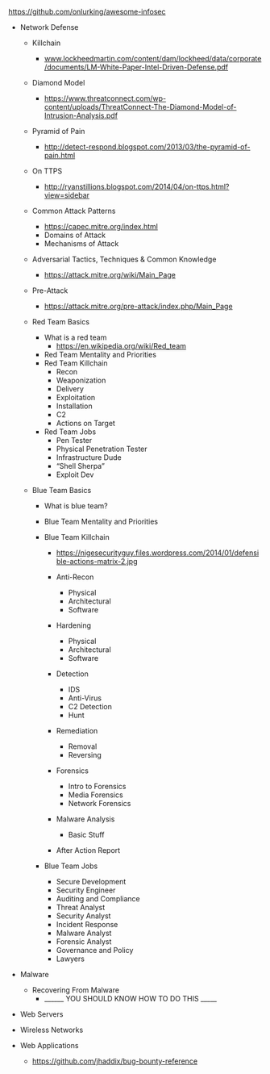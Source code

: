 https://github.com/onlurking/awesome-infosec
* Network Defense
    * Killchain
         * www.lockheedmartin.com/content/dam/lockheed/data/corporate/documents/LM-White-Paper-Intel-Driven-Defense.pdf
    * Diamond Model
         * https://www.threatconnect.com/wp-content/uploads/ThreatConnect-The-Diamond-Model-of-Intrusion-Analysis.pdf
    * Pyramid of Pain
         * http://detect-respond.blogspot.com/2013/03/the-pyramid-of-pain.html
    * On TTPS
         * http://ryanstillions.blogspot.com/2014/04/on-ttps.html?view=sidebar
         
    * Common Attack Patterns 
      * https://capec.mitre.org/index.html
      * Domains of Attack
      * Mechanisms of Attack

  * Adversarial Tactics, Techniques & Common Knowledge
    * https://attack.mitre.org/wiki/Main_Page
  * Pre-Attack 
    * https://attack.mitre.org/pre-attack/index.php/Main_Page

  * Red Team Basics
      * What is a red team
          * https://en.wikipedia.org/wiki/Red_team
      * Red Team Mentality and Priorities
      * Red Team Killchain
         * Recon
         * Weaponization
         * Delivery
         * Exploitation
         * Installation
         * C2
         * Actions on Target
      * Red Team Jobs
         * Pen Tester
         * Physical Penetration Tester
         * Infrastructure Dude 
         * “Shell Sherpa”
         * Exploit Dev
   * Blue Team Basics
      * What is blue team?
      * Blue Team Mentality and Priorities
      * Blue Team Killchain 
         * https://nigesecurityguy.files.wordpress.com/2014/01/defensible-actions-matrix-2.jpg

         * Anti-Recon
            * Physical
            * Architectural 
            * Software
         * Hardening
            * Physical
            * Architectural
            * Software
         * Detection
            * IDS
            * Anti-Virus
            * C2 Detection
            * Hunt
         * Remediation
            * Removal
            * Reversing
         * Forensics
            * Intro to Forensics
            * Media Forensics
            * Network Forensics
         * Malware Analysis
            * Basic Stuff
         * After Action Report

      * Blue Team Jobs
         * Secure Development
         * Security Engineer
         * Auditing and Compliance
         * Threat Analyst
         * Security Analyst
         * Incident Response
         * Malware Analyst
         * Forensic Analyst
         * Governance and Policy
         * Lawyers





 * Malware
   * Recovering From Malware
     * ______ YOU SHOULD KNOW HOW TO DO THIS _____
 * Web Servers
 * Wireless Networks
 * Web Applications
   * https://github.com/jhaddix/bug-bounty-reference
   
